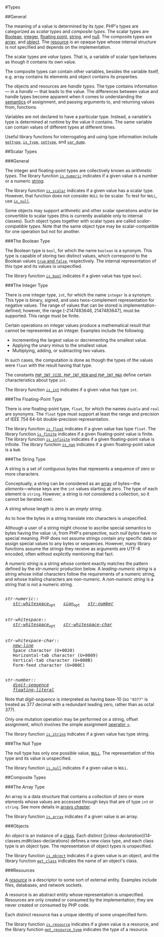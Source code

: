 #Types

##General

The meaning of a value is determined by its *type*. PHP's types are
categorized as *scalar types* and *composite types*. The scalar types
are [Boolean](#the-boolean-type), [integer](#the-integer-type), [floating point](#the-floating-point-type), [string](#the-string-type), and [null](#the-null-type). The composite types are [array](#the-array-type),
and [object](#objects). The [resource](#resources) is an opaque type whose internal structure is not specified and depends
on the implementation.

The scalar types are *value types*. That is, a variable of scalar type
behaves as though it contains its own value.

The composite types can contain other variables, besides the variable itself, e.g.
array contains its elements and object contains its properties.

The objects and resources are *handle types*. The type contains information — in a *handle* —
that leads to the value. The differences between value and handle types become apparent
when it comes to understanding the [semantics](04-basic-concepts.md#the-memory-model) of assignment, and passing
arguments to, and returning values from, functions.

Variables are not declared to have a particular type. Instead, a
variable's type is determined at runtime by the value it contains.
The same variable can contain values of different types at different times.

Useful library functions for interrogating and using type information
include [`gettype`](http://www.php.net/gettype), [`is_type`](http://www.php.net/is_type), [`settype`](http://www.php.net/settype), and [`var_dump`](http://www.php.net/var_dump).

##Scalar Types

###General

The integer and floating-point types are collectively known as
*arithmetic types*. The library function [`is_numeric`](http://www.php.net/is_numeric) indicates if
a given value is a number or a numeric [string](#the-string-type).

The library function [`is_scalar`](http://www.php.net/is_scalar) indicates if a given value has a
scalar type. However, that function does not consider `NULL` to be scalar.
To test for `NULL`, use [`is_null`](http://www.php.net/is_null).

Some objects may support arithmetic and other scalar operations and/or be
convertible to scalar types (this is currently available only to internal classes).
Such object types together with scalar types are called *scalar-compatible types*.
Note that the same object type may be scalar-compatible for one operation but not for another.

###The Boolean Type

The Boolean type is `bool`, for which the name `boolean` is a synonym. This
type is capable of storing two distinct values, which correspond to the
Boolean values [`true` and `false`](06-constants.md#core-predefined-constants), respectively.
The internal representation of this type and its values is unspecified.

The library function [`is_bool`](http://www.php.net/is_bool) indicates if a given value has type
`bool`.

###The Integer Type

There is one integer type, `int`, for which the name `integer` is a synonym.
This type is binary, signed, and uses twos-complement representation for
negative values. The range of values that can be stored is
implementation-defined; however, the range [-2147483648, 2147483647],
must be supported. This range must be finite.

Certain operations on integer values produce a mathematical result that
cannot be represented as an integer. Examples include the following:

-   Incrementing the largest value or decrementing the smallest value.
-   Applying the unary minus to the smallest value.
-   Multiplying, adding, or subtracting two values.

In such cases, the computation is done as though the types of the values were
`float` with the result having that type.

The constants [`PHP_INT_SIZE`, `PHP_INT_MIN` and `PHP_INT_MAX`](06-constants.md#core-predefined-constants) define certain
characteristics about type `int`.

The library function [`is_int`](http://www.php.net/is_int) indicates if a given value has type
`int`.

###The Floating-Point Type

There is one floating-point type, `float`, for which the names `double` and
`real` are synonyms. The `float` type must support at least the range and
precision of IEEE 754 64-bit double-precision representation.

The library function [`is_float`](http://www.php.net/is_float) indicates if a given value has type
`float`. The library function [`is_finite`](http://www.php.net/is_finite) indicates if a given
floating-point value is finite. The library function [`is_infinite`](http://www.php.net/is_infinite)
indicates if a given floating-point value is infinite. The library
function [`is_nan`](http://www.php.net/is_nan) indicates if a given floating-point value is a
`NaN`.

###The String Type

A string is a set of contiguous bytes that represents a sequence of zero
or more characters.

Conceptually, a string can be considered as an [array](#the-array-type) of
bytes—the *elements*—whose keys are the `int` values starting at zero. The
type of each element is `string`. However, a string is *not* considered a
collection, so it cannot be iterated over.

A string whose length is zero is an *empty string*.

As to how the bytes in a string translate into characters is
unspecified.

Although a user of a string might choose to ascribe special semantics to
bytes having the value `\0`, from PHP's perspective, such *null bytes*
have no special meaning. PHP does not assume strings contain any specific
data or assign special values to any bytes or sequences. However, many
library functions assume the strings they receive as arguments are UTF-8
encoded, often without explicitly mentioning that fact.

A *numeric string* is a string whose content exactly matches the pattern
defined by the *str-numeric* production below.
A *leading-numeric string* is a string whose initial characters follow
the requirements of a numeric string, and whose trailing characters are
non-numeric. A *non-numeric string* is a string that is not a numeric
string.

<!-- GRAMMAR
str-numeric::
  str-whitespace? sign? str-number

str-whitespace::
  str-whitespace? str-whitespace-char

str-whitespace-char::
  new-line
  "Space character (U+0020)"
  "Horizontal-tab character (U+0009)"
  "Vertical-tab character (U+000B)"
  "Form-feed character (U+000C)"

str-number::
  digit-sequence
  floating-literal
-->

<pre>
<a name="grammar-str-numeric">
<i>str-numeric::</i>
   <i><a href="#grammar-str-whitespace">str-whitespace</a></i><sub>opt</sub>   <i><a href="09-lexical-structure.md#grammar-sign">sign</a></i><sub>opt</sub>   <i><a href="#grammar-str-number">str-number</a></i>

<a name="grammar-str-whitespace">
<i>str-whitespace::</i>
   <i><a href="#grammar-str-whitespace">str-whitespace</a></i><sub>opt</sub>   <i><a href="#grammar-str-whitespace-char">str-whitespace-char</a></i>

<a name="grammar-str-whitespace-char">
<i>str-whitespace-char::</i>
   <i><a href="09-lexical-structure.md#grammar-new-line">new-line</a></i>
   Space character (U+0020)
   Horizontal-tab character (U+0009)
   Vertical-tab character (U+000B)
   Form-feed character (U+000C)

<a name="grammar-str-number">
<i>str-number::</i>
   <i><a href="09-lexical-structure.md#grammar-digit-sequence">digit-sequence</a></i>
   <i><a href="09-lexical-structure.md#grammar-floating-literal">floating-literal</a></i>
</pre>

Note that *digit-sequence* is interpreted as having base-10 (so `"0377"` is treated as 377 decimal with a redundant
leading zero, rather than as octal 377).

Only one mutation operation may be performed on a string, offset
assignment, which involves the simple assignment [operator =](10-expressions.md#simple-assignment).

The library function [`is_string`](http://www.php.net/is_string) indicates if a given value has
type string.

###The Null Type

The null type has only one possible value, [`NULL`](06-constants.md#core-predefined-constants). The representation
of this type and its value is unspecified.

The library function [`is_null`](http://www.php.net/is_null) indicates if a given value is `NULL`.

##Composite Types

###The Array Type

An array is a data structure that contains a collection of zero or more
elements whose values are accessed through keys that are of type `int` or
`string`. See more details in [arrays chapter](12-arrays.md#arrays).

The library function [`is_array`](http://www.php.net/is_array) indicates if a given value is an
array.

###Objects

An *object* is an instance of a [class](14-classes.md#classes). Each distinct
[]*class-declaration*](14-classes.md#class-declarations) defines a new class type, and each class
type is an object type. The representation of object types is unspecified.

The library function [`is_object`](http://www.php.net/is_object) indicates if a given value is an
object, and the library function
[`get_class`](http://php.net/manual/function.get-class.php) indicates the name of an object's class.

###Resources

A [*resource*](http://php.net/manual/language.types.resource.php)
is a descriptor to some sort of external entity. Examples include
files, databases, and network sockets.

A resource is an abstract entity whose representation is unspecified.
Resources are only created or consumed by the implementation; they are
never created or consumed by PHP code.

Each distinct resource has a unique identity of some unspecified form.

The library function [`is_resource`](http://www.php.net/is_resource) indicates if a given value is a
resource, and the library function
[`get_resource_type`](http://php.net/manual/function.get-resource-type.php) indicates the type of a resource.




